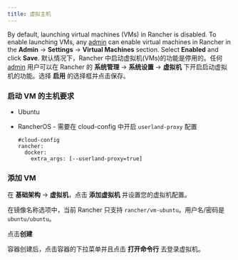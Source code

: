 ```yaml
---
title: 虚拟主机
---
```


By default, launching virtual machines (VMs) in Rancher is disabled. To enable launching VMs, any [admin](/docs/rancher1/configurations/environments/access-control/_index#管理员) can enable virtual machines in Rancher in the **Admin** -> **Settings** -> **Virtual Machines** section. Select **Enabled** and click **Save**.
默认情况下，Rancher 中启动虚拟机(VMs)的功能是停用的。任何[admin](/docs/rancher1/configurations/environments/access-control/_index#管理员) 用户可以在 Rancher 的 **系统管理** -> **系统设置** -> **虚拟机** 下开启启动虚拟机的功能。选择 **启用** 的选择框并点击保存。

### 启动 VM 的主机要求

- Ubuntu
- RancherOS - 需要在 cloud-config 中开启 `userland-proxy` 配置

  ```
  #cloud-config
  rancher:
    docker:
      extra_args: [--userland-proxy=true]
  ```

### 添加 VM

在 **基础架构** -> **虚拟机**，点击 **添加虚拟机** 并设置您的虚拟机配置。

在镜像名称选项中，当前 Rancher 只支持 `rancher/vm-ubuntu`。用户名/密码是`ubuntu/ubuntu`。

点击**创建**

容器创建后，点击容器的下拉菜单并且点击 **打开命令行** 去登录虚拟机。
